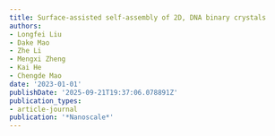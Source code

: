 ```yaml
---
title: Surface-assisted self-assembly of 2D, DNA binary crystals
authors:
- Longfei Liu
- Dake Mao
- Zhe Li
- Mengxi Zheng
- Kai He
- Chengde Mao
date: '2023-01-01'
publishDate: '2025-09-21T19:37:06.078891Z'
publication_types:
- article-journal
publication: '*Nanoscale*'
---
```

